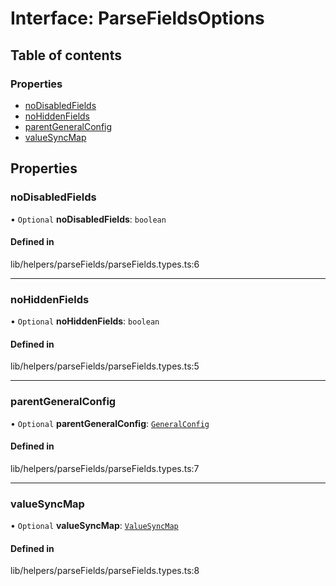 # Interface: ParseFieldsOptions

## Table of contents

### Properties

- [noDisabledFields](../wiki/ParseFieldsOptions#nodisabledfields)
- [noHiddenFields](../wiki/ParseFieldsOptions#nohiddenfields)
- [parentGeneralConfig](../wiki/ParseFieldsOptions#parentgeneralconfig)
- [valueSyncMap](../wiki/ParseFieldsOptions#valuesyncmap)

## Properties

### noDisabledFields

• `Optional` **noDisabledFields**: `boolean`

#### Defined in

lib/helpers/parseFields/parseFields.types.ts:6

___

### noHiddenFields

• `Optional` **noHiddenFields**: `boolean`

#### Defined in

lib/helpers/parseFields/parseFields.types.ts:5

___

### parentGeneralConfig

• `Optional` **parentGeneralConfig**: [`GeneralConfig`](../wiki/GeneralConfig)

#### Defined in

lib/helpers/parseFields/parseFields.types.ts:7

___

### valueSyncMap

• `Optional` **valueSyncMap**: [`ValueSyncMap`](../wiki/Exports#valuesyncmap)

#### Defined in

lib/helpers/parseFields/parseFields.types.ts:8
